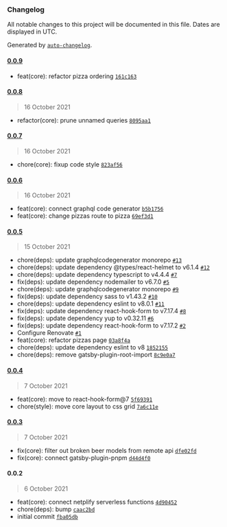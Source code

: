 ### Changelog

All notable changes to this project will be documented in this file. Dates are displayed in UTC.

Generated by [`auto-changelog`](https://github.com/CookPete/auto-changelog).

#### [0.0.9](https://github.com/dvakatsiienko/slick-slices-ui/compare/0.0.8...0.0.9)

- feat(core): refactor pizza ordering [`161c163`](https://github.com/dvakatsiienko/slick-slices-ui/commit/161c1632b6bb36503e9b5d1a07ce31c11e158bc9)

#### [0.0.8](https://github.com/dvakatsiienko/slick-slices-ui/compare/0.0.7...0.0.8)

> 16 October 2021

- refactor(core): prune unnamed queries [`8095aa1`](https://github.com/dvakatsiienko/slick-slices-ui/commit/8095aa12881c1eb17633747f28766c34e4f25e8e)

#### [0.0.7](https://github.com/dvakatsiienko/slick-slices-ui/compare/0.0.6...0.0.7)

> 16 October 2021

- chore(core): fixup code style [`823af56`](https://github.com/dvakatsiienko/slick-slices-ui/commit/823af56fe7a501ae5aae21f6c21298f37a1ea8ba)

#### [0.0.6](https://github.com/dvakatsiienko/slick-slices-ui/compare/0.0.5...0.0.6)

> 16 October 2021

- feat(core): connect graphql code generator [`b5b1756`](https://github.com/dvakatsiienko/slick-slices-ui/commit/b5b1756930d97da97a92a53488063577a0191408)
- feat(core): change pizzas route to pizza [`69ef3d1`](https://github.com/dvakatsiienko/slick-slices-ui/commit/69ef3d12c025949e85018798e5dced6411b4d8b2)

#### [0.0.5](https://github.com/dvakatsiienko/slick-slices-ui/compare/0.0.4...0.0.5)

> 15 October 2021

- chore(deps): update graphqlcodegenerator monorepo [`#13`](https://github.com/dvakatsiienko/slick-slices-ui/pull/13)
- chore(deps): update dependency @types/react-helmet to v6.1.4 [`#12`](https://github.com/dvakatsiienko/slick-slices-ui/pull/12)
- chore(deps): update dependency typescript to v4.4.4 [`#7`](https://github.com/dvakatsiienko/slick-slices-ui/pull/7)
- fix(deps): update dependency nodemailer to v6.7.0 [`#5`](https://github.com/dvakatsiienko/slick-slices-ui/pull/5)
- chore(deps): update graphqlcodegenerator monorepo [`#9`](https://github.com/dvakatsiienko/slick-slices-ui/pull/9)
- fix(deps): update dependency sass to v1.43.2 [`#10`](https://github.com/dvakatsiienko/slick-slices-ui/pull/10)
- chore(deps): update dependency eslint to v8.0.1 [`#11`](https://github.com/dvakatsiienko/slick-slices-ui/pull/11)
- fix(deps): update dependency react-hook-form to v7.17.4 [`#8`](https://github.com/dvakatsiienko/slick-slices-ui/pull/8)
- fix(deps): update dependency yup to v0.32.11 [`#6`](https://github.com/dvakatsiienko/slick-slices-ui/pull/6)
- fix(deps): update dependency react-hook-form to v7.17.2 [`#2`](https://github.com/dvakatsiienko/slick-slices-ui/pull/2)
- Configure Renovate [`#1`](https://github.com/dvakatsiienko/slick-slices-ui/pull/1)
- feat(core): refactor pizzas page [`03a8f4a`](https://github.com/dvakatsiienko/slick-slices-ui/commit/03a8f4acf73c7b98303acb49d0c35bb418e8be78)
- chore(deps): update dependency eslint to v8 [`1852155`](https://github.com/dvakatsiienko/slick-slices-ui/commit/185215513c69faa316c2f21a1a58e4e72a3e084c)
- chore(deps): remove gatsby-plugin-root-import [`8c9e0a7`](https://github.com/dvakatsiienko/slick-slices-ui/commit/8c9e0a709b9ae8e2e90b6fed3fd11b6a45b82b3f)

#### [0.0.4](https://github.com/dvakatsiienko/slick-slices-ui/compare/0.0.3...0.0.4)

> 7 October 2021

- feat(core): move to react-hook-form@7 [`5f69391`](https://github.com/dvakatsiienko/slick-slices-ui/commit/5f693911dcace5dbb5d029986efe64ff229895be)
- chore(style): move core layout to css grid [`7a6c11e`](https://github.com/dvakatsiienko/slick-slices-ui/commit/7a6c11e3c8f5cd65b87a6debfa884a685deb2c27)

#### [0.0.3](https://github.com/dvakatsiienko/slick-slices-ui/compare/0.0.2...0.0.3)

> 7 October 2021

- fix(core): filter out broken beer models from remote api [`dfe02fd`](https://github.com/dvakatsiienko/slick-slices-ui/commit/dfe02fdc68e2c1b85dc89f2c46c48ebfd83d8432)
- fix(core): connect gatsby-plugin-pnpm [`d44d4f0`](https://github.com/dvakatsiienko/slick-slices-ui/commit/d44d4f0d3c12d536ecc02837c3b4f9694f3b9b39)

#### 0.0.2

> 6 October 2021

- feat(core): connect netplify serverless functions [`4d90452`](https://github.com/dvakatsiienko/slick-slices-ui/commit/4d9045237bf0e528f4a37bcc45da302b04cf0306)
- chore(deps): bump [`caac2bd`](https://github.com/dvakatsiienko/slick-slices-ui/commit/caac2bd136644221296f4cfc18666cb86d000d60)
- initial commit [`fba05db`](https://github.com/dvakatsiienko/slick-slices-ui/commit/fba05db519df1942f7af009eaa1898ab077f281a)
